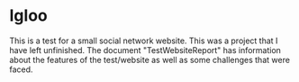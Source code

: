 # Igloo
This is a test for a small social network website. This was a project that I have left unfinished. 
The document "TestWebsiteReport" has information about the features of the test/website as well as some challenges that were faced. 
